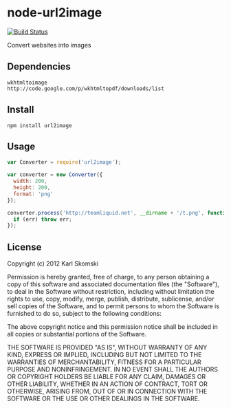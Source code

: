 # node-url2image

[![Build Status](https://secure.travis-ci.org/Skomski/node-url2image.png?branch=master)](http://travis-ci.org/Skomski/node-url2image)

Convert websites into images

## Dependencies

```
wkhtmltoimage
http://code.google.com/p/wkhtmltopdf/downloads/list
````

## Install

```
npm install url2image
```

## Usage

```javascript
var Converter = require('url2image');

var converter = new Converter({
  width: 200,
  height: 200,
  format: 'png'
});

converter.process('http://teamliquid.net', __dirname + '/t.png', function(err) {
  if (err) throw err;
});
```

## License

Copyright (c) 2012 Karl Skomski

Permission is hereby granted, free of charge, to any person obtaining a copy of this software and associated documentation files (the "Software"), to deal in the Software without restriction, including without limitation the rights to use, copy, modify, merge, publish, distribute, sublicense, and/or sell copies of the Software, and to permit persons to whom the Software is furnished to do so, subject to the following conditions:

The above copyright notice and this permission notice shall be included in all copies or substantial portions of the Software.

THE SOFTWARE IS PROVIDED "AS IS", WITHOUT WARRANTY OF ANY KIND, EXPRESS OR IMPLIED, INCLUDING BUT NOT LIMITED TO THE WARRANTIES OF MERCHANTABILITY, FITNESS FOR A PARTICULAR PURPOSE AND NONINFRINGEMENT. IN NO EVENT SHALL THE AUTHORS OR COPYRIGHT HOLDERS BE LIABLE FOR ANY CLAIM, DAMAGES OR OTHER LIABILITY, WHETHER IN AN ACTION OF CONTRACT, TORT OR OTHERWISE, ARISING FROM, OUT OF OR IN CONNECTION WITH THE SOFTWARE OR THE USE OR OTHER DEALINGS IN THE SOFTWARE.